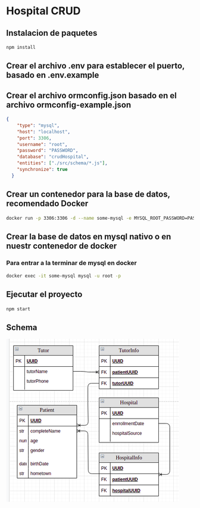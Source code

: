 # Hospital CRUD
## Instalacion de paquetes

``` bash 
npm install 
```

## Crear el archivo .env para establecer el puerto, basado en .env.example


## Crear el archivo ormconfig.json basado en el archivo ormconfig-example.json

``` json
{
    "type": "mysql",
    "host": "localhost",
    "port": 3306,
    "username": "root",
    "password": "PASSWORD",
    "database": "crudHospital",
    "entities": ["./src/schema/*.js"],
    "synchronize": true
  }
```

## Crear un contenedor para la base de datos, recomendado Docker

``` bash 
docker run -p 3306:3306 -d --name some-mysql -e MYSQL_ROOT_PASSWORD=PASSWORD mysql:8.0
```

## Crear la base de datos en mysql nativo o en nuestr contenedor de docker
### Para entrar a la terminar de mysql en docker
```bash
docker exec -it some-mysql mysql -u root -p
```
## Ejecutar el proyecto 

```bash
npm start
```

## Schema

![Imagen 1](./assets/Schema.png)